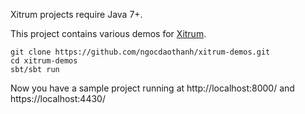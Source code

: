 Xitrum projects require Java 7+.

This project contains various demos for [Xitrum](http://ngocdaothanh.github.com/xitrum).

```
git clone https://github.com/ngocdaothanh/xitrum-demos.git
cd xitrum-demos
sbt/sbt run
```

Now you have a sample project running at http://localhost:8000/
and https://localhost:4430/
